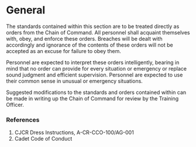 # General

The standards contained within this section are to be treated directly as orders from the Chain of Command. All personnel shall acquaint themselves with, obey, and enforce these orders. Breaches will be dealt with accordingly and ignorance of the contents of these orders will not be accepted as an excuse for failure to obey them.

Personnel are expected to interpret these orders intelligently, bearing in mind that no order can provide for every situation or emergency or replace sound judgment and efficient supervision. Personnel are expected to use their common sense in unusual or emergency situations.

Suggested modifications to the standards and orders contained within can be made in writing up the Chain of Command for review by the Training Officer.

### References

1. CJCR Dress Instructions, A-CR-CCO-100/AG-001
2. Cadet Code of Conduct


